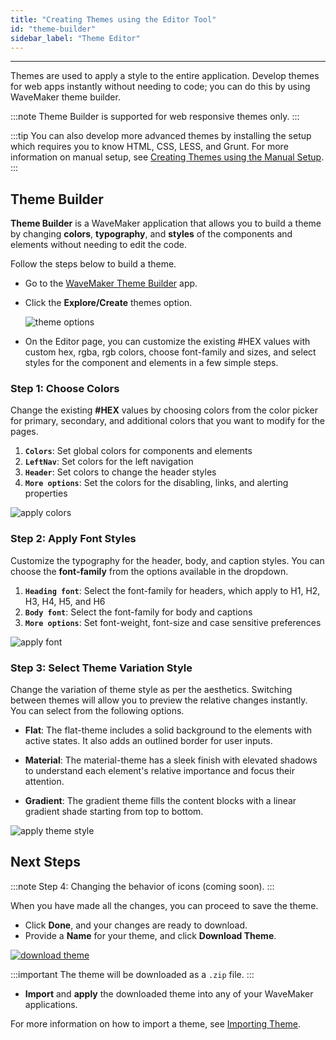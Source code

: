 ```yaml
---
title: "Creating Themes using the Editor Tool"
id: "theme-builder"
sidebar_label: "Theme Editor"
---
```

---

Themes are used to apply a style to the entire application. Develop themes for web apps instantly without needing to code; you can do this by using WaveMaker theme builder.

:::note
Theme Builder is supported for web responsive themes only.
:::

:::tip
You can also develop more advanced themes by installing the setup which requires you to know HTML, CSS, LESS, and Grunt. For more information on manual setup, see [Creating Themes using the Manual Setup](/learn/app-development/ui-design/creating-themes).
:::

## Theme Builder

**Theme Builder** is a WaveMaker application that allows you to build a theme by changing **colors**, **typography**, and **styles** of the components and elements without needing to edit the code.

Follow the steps below to build a theme.

- Go to the [WaveMaker Theme Builder](https://apps.wavemakeronline.com/Theme_Builder/#/Dashboard) app.
-  Click the **Explore/Create** themes option.

    ![theme options](/learn/assets/theme-builder.png)

- On the Editor page, you can customize the existing #HEX values with custom hex, rgba, rgb colors, choose font-family and sizes, and select styles for the component and elements in a few simple steps.

### Step 1: Choose Colors

Change the existing **#HEX** values by choosing colors from the color picker for primary, secondary, and additional colors that you want to modify for the pages.

1. **`Colors`**: Set global colors for components and elements
2. **`LeftNav`**: Set colors for the left navigation
3. **`Header`**: Set colors to change the header styles
4. **`More options`**: Set the colors for the disabling, links, and alerting properties

![apply colors](/learn/assets/Theme-builder-step1.png)

### Step 2: Apply Font Styles

Customize the typography for the header, body, and caption styles. You can choose the **font-family** from the options available in the dropdown.

1. **`Heading font`**: Select the font-family for headers, which apply to H1, H2, H3, H4, H5, and H6
2. **`Body font`**: Select the font-family for body and captions
3. **`More options`**: Set font-weight, font-size and case sensitive preferences

![apply font](/learn/assets/Theme-builder-step2.png)

### Step 3: Select Theme Variation Style

Change the variation of theme style as per the aesthetics. Switching between themes will allow you to preview the relative changes instantly. You can select from the following options.

- **Flat**: The flat-theme includes a solid background to the elements with active states. It also adds an outlined border for user inputs.

- **Material**: The material-theme has a sleek finish with elevated shadows to understand each element's relative importance and focus their attention.

- **Gradient**: The gradient theme fills the content blocks with a linear gradient shade starting from top to bottom.

![apply theme style](/learn/assets/Theme-builder-step3.png)
  
## Next Steps

:::note
Step 4: Changing the behavior of icons (coming soon).
:::

When you have made all the changes, you can proceed to save the theme.

- Click **Done**, and your changes are ready to download.
- Provide a **Name** for your theme, and click **Download Theme**.

[![download theme](/learn/assets/theme-builder-rename.png)](/learn/assets/theme-builder-rename.png)

:::important
The theme will be downloaded as a `.zip` file.
:::

- **Import** and **apply** the downloaded theme into any of your WaveMaker applications.

For more information on how to import a theme, see [Importing Theme](/learn/app-development/ui-design/themes#import-theme).